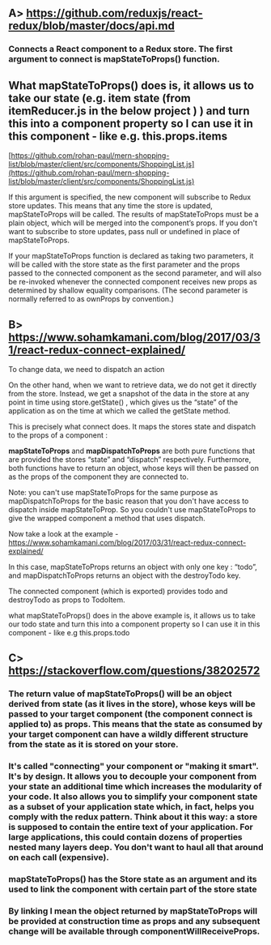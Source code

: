 ## A> https://github.com/reduxjs/react-redux/blob/master/docs/api.md

### Connects a React component to a Redux store. The first argument to connect is mapStateToProps() function.

## What mapStateToProps() does is, it allows us to take our state (e.g. item state (from itemReducer.js in the below project ) ) and turn this into a component property so I can use it in this component - like e.g. this.props.items

[https://github.com/rohan-paul/mern-shopping-list/blob/master/client/src/components/ShoppingList.js](https://github.com/rohan-paul/mern-shopping-list/blob/master/client/src/components/ShoppingList.js)

If this argument is specified, the new component will subscribe to Redux store updates. This means that any time the store is updated, mapStateToProps will be called. The results of mapStateToProps must be a plain object, which will be merged into the component’s props. If you don't want to subscribe to store updates, pass null or undefined in place of mapStateToProps.

 If your mapStateToProps function is declared as taking two parameters, it will be called with the store state as the first parameter and the props passed to the connected component as the second parameter, and will also be re-invoked whenever the connected component receives new props as determined by shallow equality comparisons. (The second parameter is normally referred to as ownProps by convention.)

## B> https://www.sohamkamani.com/blog/2017/03/31/react-redux-connect-explained/

To change data, we need to dispatch an action

On the other hand, when we want to retrieve data, we do not get it directly from the store. Instead, we get a snapshot of the data in the store at any point in time using store.getState() , which gives us the “state” of the application as on the time at which we called the getState method.

This is precisely what connect does. It maps the stores state and dispatch to the props of a component :

**mapStateToProps** and **mapDispatchToProps** are both pure functions that are provided the stores “state” and “dispatch” respectively. Furthermore, both functions have to return an object, whose keys will then be passed on as the props of the component they are connected to.

Note: you can't use mapStateToProps for the same purpose as mapDispatchToProps for the basic reason that you don't have access to dispatch inside mapStateToProp. So you couldn't use  mapStateToProps to give the wrapped component a method that uses dispatch.

Now take a look at the example - https://www.sohamkamani.com/blog/2017/03/31/react-redux-connect-explained/

In this case, mapStateToProps returns an object with only one key : “todo”, and mapDispatchToProps returns an object with the destroyTodo key.

The connected component (which is exported) provides todo and destroyTodo as props to TodoItem.

what mapStateToProps() does in the above example is, it allows us to take our todo state and turn this into a component property so I can use it in this component - like e.g this.props.todo

## C> https://stackoverflow.com/questions/38202572


### The return value of mapStateToProps() will be an object derived from state (as it lives in the store), whose keys will be passed to your target component (the component connect is applied to) as props. This means that the state as consumed by your target component can have a wildly different structure from the state as it is stored on your store.

### It's called "connecting" your component or "making it smart". It's by design. It allows you to decouple your component from your state an additional time which increases the modularity of your code. It also allows you to simplify your component state as a subset of your application state which, in fact, helps you comply with the redux pattern. Think about it this way: a store is supposed to contain the entire text of your application. For large applications, this could contain dozens of properties nested many layers deep. You don't want to haul all that around on each call (expensive).

### mapStateToProps() has the Store state as an argument and its used to link the component with certain part of the store state

### By linking I mean the object returned by mapStateToProps will be provided at construction time as props and any subsequent change will be available through componentWillReceiveProps.


